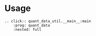 # Usage

```{eval-rst}
.. click:: quant_data_util.__main__:main
    :prog: quant_data
    :nested: full
```
